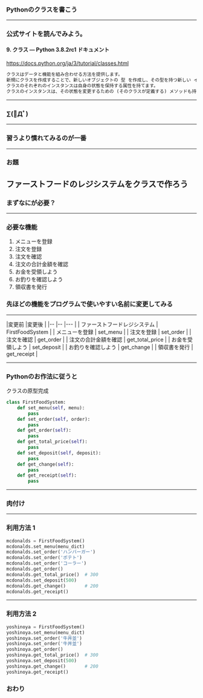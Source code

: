 ### Pythonのクラスを書こう
---

### 公式サイトを読んでみよう。

#### 9. クラス — Python 3.8.2rc1 ドキュメント

https://docs.python.org/ja/3/tutorial/classes.html


```txt
クラスはデータと機能を組み合わせる方法を提供します。 
新規にクラスを作成することで、新しいオブジェクトの 型 を作成し、その型を持つ新しい インスタンス が作れます。 
クラスのそれぞれのインスタンスは自身の状態を保持する属性を持てます。 
クラスのインスタンスは、その状態を変更するための (そのクラスが定義する) メソッドも持てます。
```

---

### ∑(ﾟДﾟ)
---

### 習うより慣れてみるのが一番
---

### お題

ファーストフードのレジシステムをクラスで作ろう
---

### まずなにが必要？

---

### 必要な機能

1. メニューを登録
1. 注文を登録
1. 注文を確認
1. 注文の合計金額を確認
1. お金を受領しよう
1. お釣りを確認しよう
1. 領収書を発行


### 先ほどの機能をプログラムで使いやすい名前に変更してみる

---

|変更前                |変更後 |
|--                   |-- |--- |
| ファーストフードレジシステム | FirstFoodSystem | 
| メニューを登録          | set_menu |
| 注文を登録            | set_order |
| 注文を確認            | get_order |
| 注文の合計金額を確認    | get_total_price |
| お金を受領しよう        | set_deposit |
| お釣りを確認しよう       | get_change |
| 領収書を発行          | get_receipt |

---

### Pythonのお作法に従うと

クラスの原型完成

```python
class FirstFoodSystem:
    def set_menu(self, menu):
        pass
    def set_order(self, order):
        pass
    def get_order(self):
        pass
    def get_total_price(self):
        pass
    def set_deposit(self, deposit):
        pass
    def get_change(self):
        pass
    def get_receipt(self):
        pass
```

---

### 肉付け


---

### 利用方法 1

```mcdonalds.py
mcdonalds = FirstFoodSystem()
mcdonalds.set_menu(menu_dict)
mcdonalds.set_order('ハンバーガー')
mcdonalds.set_order('ポテト')
mcdonalds.set_order('コーラー')
mcdonalds.get_order()
mcdonalds.get_total_price()  # 300
mcdonalds.set_deposit(500)
mcdonalds.get_change()       # 200
mcdonalds.get_receipt()
```
---
### 利用方法 2

```yoshinoya.py
yoshinoya = FirstFoodSystem()
yoshinoya.set_menu(menu_dict)
yoshinoya.set_order('牛丼並')
yoshinoya.set_order('牛丼並')
yoshinoya.get_order()
yoshinoya.get_total_price()  # 300
yoshinoya.set_deposit(500)
yoshinoya.get_change()       # 200
yoshinoya.get_receipt()
```



### おわり

